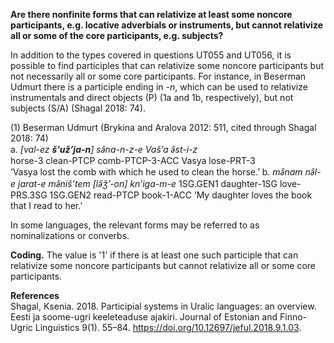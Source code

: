**Are there nonfinite forms that can relativize at least some noncore participants, e.g. locative adverbials or instruments, but cannot relativize all or some of the core participants, e.g. subjects?**

In addition to the types covered in questions UT055 and UT056, it is possible to find participles that can relativize some noncore participants but not necessarily all or some core participants. For instance, in Beserman Udmurt there is a participle ending in *-n*, which can be used to relativize instrumentals and direct objects (P) (1a and 1b, respectively), but not subjects (S/A) (Shagal 2018: 74).

(1) Beserman Udmurt (Brykina and Aralova 2012: 511, cited through Shagal 2018: 74)<br/>
a. *[val-ez **š’už’ja-n**] sǝ̑na-n-z-e Vaš’a ǝ̑st-i-z*<br/>
horse-3 clean-PTCP comb-PTCP-3-ACC Vasya lose-PRT-3<br/>
‘Vasya lost the comb with which he used to clean the horse.’
b. *mǝ̑nam nǝ̑l-e jarat-e mǝ̑niš’tem [lǝ̑ǯ’-on] kn’iga-m-e*
1SG.GEN1 daughter-1SG love-PRS.3SG 1SG.GEN2 read-PTCP book-1-ACC
‘My daughter loves the book that I read to her.’

In some languages, the relevant forms may be referred to as nominalizations or converbs.

**Coding.** The value is '1' if there is at least one such participle that can relativize some noncore participants but cannot relativize all or some core participants.

**References**<br/>
Shagal, Ksenia. 2018. Participial systems in Uralic languages: an overview. Eesti ja soome-ugri keeleteaduse ajakiri. Journal of Estonian and Finno-Ugric Linguistics 9(1). 55–84. https://doi.org/10.12697/jeful.2018.9.1.03.

